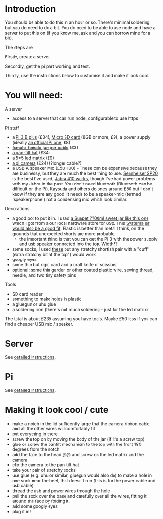 # Introduction

You should be able to do this in an hour or so. There's minimal 
soldering, but you do need to do a bit. You do need to be able to use 
node and have a server to put this on (if you know me, ask and you can 
borrow mine for a bit).

The steps are:

 Firstly, create a server.

 Secondly, get the pi part working and test.

 Thirdly, use the instructions below to customise it and make it look cool.

# You will need:

A server
 * access to a server that can run node, configurable to use https

Pi stuff
 * a [Pi 3 B plus](https://shop.pimoroni.com/products/raspberry-pi-3-b-plus) (£34), [Micro SD card](https://shop.pimoroni.com/products/noobs-32gb-microsd-card-3-1?variant=31703694245971) (8GB or more, £9), a power supply (ideally [an official Pi one](https://shop.pimoroni.com/products/raspberry-pi-universal-power-supply), £8)
 * [female-female jumper cable](https://shop.pimoroni.com/products/jumper-jerky-junior?variant=1076482185) (£3)
 * [a pan-tilt hat](https://shop.pimoroni.com/products/pan-tilt-hat?variant=22408353287) (£34)
 * [a 5*5 led matrix](https://shop.pimoroni.com/products/5x5-rgb-matrix-breakout) (£9)
 * [a pi camera](https://shop.pimoroni.com/products/raspberry-pi-camera-module-v2-1-with-mount?variant=19833929735) (£24) (?longer cable?)
 * a USB A speaker Mic (£50-100) - These can be expensive because they are businessy, but they are much the best thing to use. [Sennheiser SP20](https://www.amazon.co.uk/Sennheiser-Speaker-Phone-Mobile-Devices/dp/B00K2RQ94C) is the best I've used, [Jabra 410 works](https://www.amazon.co.uk/Jabra-SPEAK-Portable-speakerphone-7410-109/dp/B007SHJIO2/ref=sr_1_2?dchild=1&keywords=jabra+speaker+410&qid=1605168655&s=electronics&sr=1-2), though I've had power problems with my Jabra in the past. You don't need bluetooth (Bluetooth can be difficult on the Pi). Kaysuda and others do ones around £50 but I don't know if they are any good. It needs to be a speaker-mic (termed 'speakerphone') not a condensing mic which look similar. 

Decorations
 * a good pot to put it in. I used [a Sunpet ??00ml sweet jar like this one](http://www.alsafifalcongroup.com/images/sunpet-big-9.jpg) which i got from a our local hardware store for 89p. This [Systema jar would also be a good fit](https://sistemaplastics.com/products/klip-it-utility/900ml-cracker). Plastic is better than metal I think, on the grounds that unexpected shorts are more probable.
   * the important thing is that you can get the Pi 3 with the power supply and usb speaker connected into the top. Width??
 * some socks, I used [these](https://www.marksandspencer.com/modal-pima-cotton-fine-striped-socks/p/clp60287370?color=BLACKMIX#intid=prodColourId-60287368) but any stretchy shortish pair with a "cuff" (extra stratchy bit at the top") would work
 * googly eyes
 * some thin but rigid card and a craft knife or scissors
 * optional: some thin garden or other coated plastic wire, sewing thread, needle, and two tiny safety pins

Tools
 * SD card reader
 * something to make holes in plastic
 * a gluegun or uhu glue
 * a soldering iron (there's not much soldering - just for the led matrix)

The total is about £235 assuming you have tools. Maybe £50 less if you 
can find a cheaper USB mic / speaker.

# Server

See [detailed instructions](server).

# Pi

See [detailed instructions](pi).

# Making it look cool / cute


 * make a notch in the lid sufficently large that the camera ribbon cable and all the other wires will comfortably fit
 * put everything in there
 * screw the top on by moving the body of the jar (if it's a screw top)
 * glue or screw the pantilt mechanism to the top with the front 180 degrees from the notch
 * add the face to the head @@ and screw on the led matrix and the camera
 * clip the camera to the pan-tilt hat
 * take your pair of stretchy socks
 * use glue (e.g. uhu or similar, gluegun would also do) to make a hole in one sock near the heel, that doesn't run (this is for the power cable and usb cable)
 * thread the usb and power wires through the hole
 * pull the sock over the base and carefully over all the wires, fitting it around the face by folding it.
 * add some googly eyes
 * plug it in!
